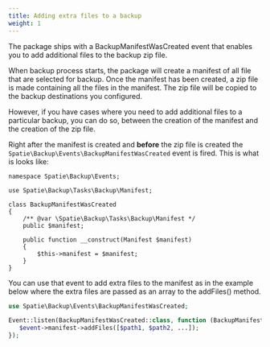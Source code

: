 ```yaml
---
title: Adding extra files to a backup
weight: 1
---
```

The package ships with a BackupManifestWasCreated event that enables you to add additional files to the backup zip file.

When backup process starts, the package will create a manifest of all file that are selected for backup. Once the manifest has been created, a zip file is made containing all the files in the manifest. The zip file will be copied to the backup destinations you configured.

However, if you have cases where you need to add additional files to a particular backup, you can do so, between the creation of the manifest and the creation of the zip file.

Right after the manifest is created and **before** the zip file is created the `Spatie\Backup\Events\BackupManifestWasCreated` event is fired. This is what is looks like:

```
namespace Spatie\Backup\Events;

use Spatie\Backup\Tasks\Backup\Manifest;

class BackupManifestWasCreated
{
    /** @var \Spatie\Backup\Tasks\Backup\Manifest */
    public $manifest;

    public function __construct(Manifest $manifest)
    {
        $this->manifest = $manifest;
    }
}

```

You can use that event to add extra files to the manifest as in the example below where the extra files are passed as an array to the addFiles() method.

```php
use Spatie\Backup\Events\BackupManifestWasCreated;

Event::listen(BackupManifestWasCreated::class, function (BackupManifestWasCreated $event) {
   $event->manifest->addFiles([$path1, $path2, ...]);
});
```
